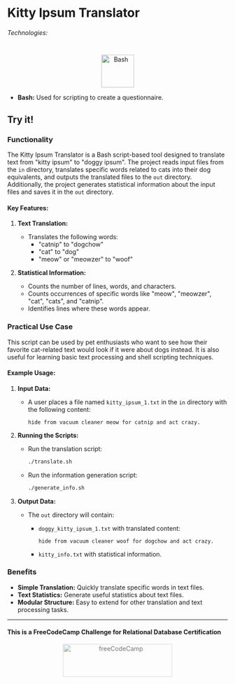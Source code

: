 # Kitty Ipsum Translator

###### Technologies:
<p align="center">
<img src="https://img.icons8.com/color/75/000000/console.png" width="75" height="75" alt="Bash" style="margin: 10px 15px 0 15px;" />
</p>

- **Bash:** Used for scripting to create a questionnaire.

## Try it!

### Functionality

The Kitty Ipsum Translator is a Bash script-based tool designed to translate text from "kitty ipsum" to "doggy ipsum". The project reads input files from the `in` directory, translates specific words related to cats into their dog equivalents, and outputs the translated files to the `out` directory. Additionally, the project generates statistical information about the input files and saves it in the `out` directory.

#### Key Features:
1. **Text Translation:**
   - Translates the following words:
     - "catnip" to "dogchow"
     - "cat" to "dog"
     - "meow" or "meowzer" to "woof"

2. **Statistical Information:**
   - Counts the number of lines, words, and characters.
   - Counts occurrences of specific words like "meow", "meowzer", "cat", "cats", and "catnip".
   - Identifies lines where these words appear.

### Practical Use Case

This script can be used by pet enthusiasts who want to see how their favorite cat-related text would look if it were about dogs instead. It is also useful for learning basic text processing and shell scripting techniques.

#### Example Usage:

1. **Input Data:**
   - A user places a file named `kitty_ipsum_1.txt` in the `in` directory with the following content:

     ```plaintext
     hide from vacuum cleaner meow for catnip and act crazy.
     ```

2. **Running the Scripts:**
   - Run the translation script:

     ```bash
     ./translate.sh
     ```

   - Run the information generation script:

     ```bash
     ./generate_info.sh
     ```

3. **Output Data:**
   - The `out` directory will contain:
     - `doggy_kitty_ipsum_1.txt` with translated content:

       ```plaintext
       hide from vacuum cleaner woof for dogchow and act crazy.
       ```

     - `kitty_info.txt` with statistical information.

### Benefits

- **Simple Translation:** Quickly translate specific words in text files.
- **Text Statistics:** Generate useful statistics about text files.
- **Modular Structure:** Easy to extend for other translation and text processing tasks.

---
#### This is a FreeCodeCamp Challenge for Relational Database Certification
<p align="center">
<img src="https://cdn.freecodecamp.org/platform/universal/fcc_primary.svg" width="250" height="75" alt="freeCodeCamp" style="margin: 0 15px; opacity: 0.6" />
</p>
